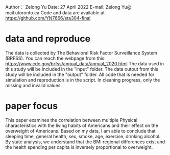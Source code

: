 Author： Zelong Yu
Date: 27 April 2022
E-mail: Zelong Yu@ mail.utoronto.ca
Code and data are available at https://github.com/YN7666/sta304-final

# data and reproduce
The data is collected by The Behavioral Risk Factor Surveillance System (BRFSS). You can reach the webpage from this: https://www.cdc.gov/brfss/annual_data/annual_2020.html
The data used in this study will be included in the "input" folder.
The data output from this study will be included in the "output" folder.
All code that is needed for simulation and reproduction is in the script.
In cleaning progress, only the missing and invalid values.

# paper focus
 This paper examines the correlation between multiple Physical characteristics with the living habits of Americans and their effect on the overweight of Americans. Based on my data, I am able to conclude that sleeping time, general health, sex, smoke, age, exercise, drinking alcohol. By state analysis, we understand that the BMI regional differences exist and the health spending per capita is inversely proportional to overweight.